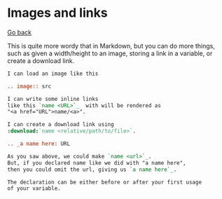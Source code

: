 # Images and links

[Go back](..#writing-rst-documents)

This is quite more wordy that in Markdown, but you can do more things, such as given a width/height to an image, storing a link in a variable, or create a download link.

```rest
I can load an image like this

.. image:: src

I can write some inline links
like this `name <URL>`_  with will be rendered as
"<a href="URL">name/<a>".

I can create a download link using 
:download:`name <relative/path/to/file>`.

.. _a name here: URL

As you saw above, we could make `name <url>`_. 
But, if you declared name like we did with "a name here", 
then you could omit the url, giving us `a name here`_.

The declaration can be either before or after your first usage
of your variable.
```